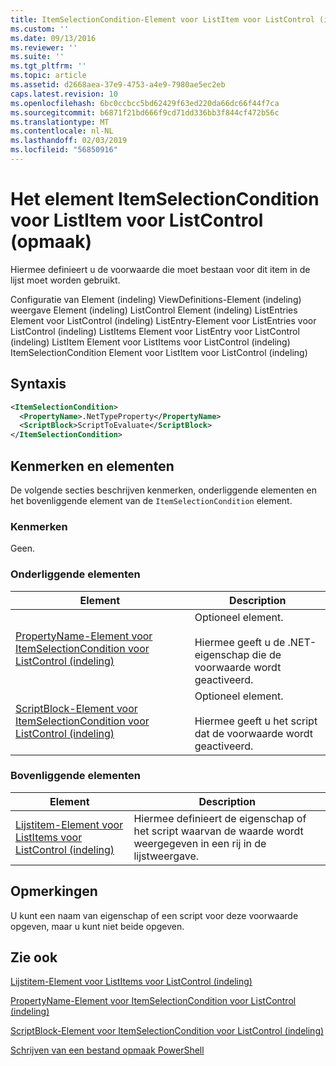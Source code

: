 ```yaml
---
title: ItemSelectionCondition-Element voor ListItem voor ListControl (indeling) | Microsoft Docs
ms.custom: ''
ms.date: 09/13/2016
ms.reviewer: ''
ms.suite: ''
ms.tgt_pltfrm: ''
ms.topic: article
ms.assetid: d2668aea-37e9-4753-a4e9-7980ae5ec2eb
caps.latest.revision: 10
ms.openlocfilehash: 6bc0ccbcc5bd62429f63ed220da66dc66f44f7ca
ms.sourcegitcommit: b6871f21bd666f9cd71dd336bb3f844cf472b56c
ms.translationtype: MT
ms.contentlocale: nl-NL
ms.lasthandoff: 02/03/2019
ms.locfileid: "56850916"
---
```

# <a name="itemselectioncondition-element-for-listitem-for-listcontrol-format"></a>Het element ItemSelectionCondition voor ListItem voor ListControl (opmaak)

Hiermee definieert u de voorwaarde die moet bestaan voor dit item in de lijst moet worden gebruikt.

Configuratie van Element (indeling) ViewDefinitions-Element (indeling) weergave Element (indeling) ListControl Element (indeling) ListEntries Element voor ListControl (indeling) ListEntry-Element voor ListEntries voor ListControl (indeling) ListItems Element voor ListEntry voor ListControl (indeling) ListItem Element voor ListItems voor ListControl (indeling) ItemSelectionCondition Element voor ListItem voor ListControl (indeling)

## <a name="syntax"></a>Syntaxis

```xml
<ItemSelectionCondition>
  <PropertyName>.NetTypeProperty</PropertyName>
  <ScriptBlock>ScriptToEvaluate</ScriptBlock>
</ItemSelectionCondition>
```

## <a name="attributes-and-elements"></a>Kenmerken en elementen

De volgende secties beschrijven kenmerken, onderliggende elementen en het bovenliggende element van de `ItemSelectionCondition` element.

### <a name="attributes"></a>Kenmerken

Geen.

### <a name="child-elements"></a>Onderliggende elementen

|Element|Description|
|-------------|-----------------|
|[PropertyName-Element voor ItemSelectionCondition voor ListControl (indeling)](./propertyname-element-for-itemselectioncondition-for-listcontrol-format.md)|Optioneel element.<br /><br /> Hiermee geeft u de .NET-eigenschap die de voorwaarde wordt geactiveerd.|
|[ScriptBlock-Element voor ItemSelectionCondition voor ListControl (indeling)](./scriptblock-element-for-itemselectioncondition-for-listcontrol-format.md)|Optioneel element.<br /><br /> Hiermee geeft u het script dat de voorwaarde wordt geactiveerd.|

### <a name="parent-elements"></a>Bovenliggende elementen

|Element|Description|
|-------------|-----------------|
|[Lijstitem-Element voor ListItems voor ListControl (indeling)](./listitem-element-for-listitems-for-listcontrol-format.md)|Hiermee definieert de eigenschap of het script waarvan de waarde wordt weergegeven in een rij in de lijstweergave.|

## <a name="remarks"></a>Opmerkingen

U kunt een naam van eigenschap of een script voor deze voorwaarde opgeven, maar u kunt niet beide opgeven.

## <a name="see-also"></a>Zie ook

[Lijstitem-Element voor ListItems voor ListControl (indeling)](./listitem-element-for-listitems-for-listcontrol-format.md)

[PropertyName-Element voor ItemSelectionCondition voor ListControl (indeling)](./propertyname-element-for-itemselectioncondition-for-listcontrol-format.md)

[ScriptBlock-Element voor ItemSelectionCondition voor ListControl (indeling)](./scriptblock-element-for-itemselectioncondition-for-listcontrol-format.md)

[Schrijven van een bestand opmaak PowerShell](./writing-a-powershell-formatting-file.md)
